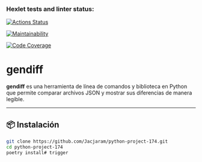 ### Hexlet tests and linter status:
[![Actions Status](https://github.com/Jacjaram/python-project-174/actions/workflows/hexlet-check.yml/badge.svg)](https://github.com/Jacjaram/python-project-174/actions)

[![Maintainability](https://qlty.sh/gh/Jacjaram/projects/python-project-174/maintainability.svg)](https://qlty.sh/gh/Jacjaram/projects/python-project-174)

[![Code Coverage](https://qlty.sh/gh/Jacjaram/projects/python-project-174/coverage.svg)](https://qlty.sh/gh/Jacjaram/projects/python-project-174)

# gendiff

**gendiff** es una herramienta de línea de comandos y biblioteca en Python que permite comparar archivos JSON y mostrar sus diferencias de manera legible.

---

## 📦 Instalación

```bash
git clone https://github.com/Jacjaram/python-project-174.git
cd python-project-174
poetry install# trigger
